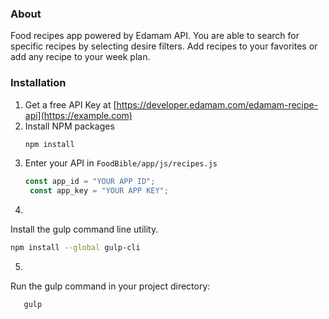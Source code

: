 ### About

Food recipes app powered by Edamam API. You are able to search for specific recipes by selecting desire filters. Add recipes to your favorites or add any recipe to your week plan.

### Installation

1. Get a free API Key at [https://developer.edamam.com/edamam-recipe-api](https://example.com)
2. Install NPM packages
   ```sh
   npm install
   ```
3. Enter your API in `FoodBible/app/js/recipes.js`
   ```js
   const app_id = "YOUR APP ID";
	const app_key = "YOUR APP KEY";
   ```
4. 
Install the gulp command line utility.
   ```sh
   npm install --global gulp-cli
   ```
5. 
Run the gulp command in your project directory:
   ```sh
      gulp
   ```
